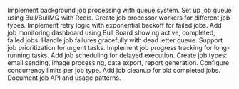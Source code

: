 Implement background job processing with queue system. Set up job queue using Bull/BullMQ with Redis. Create job processor workers for different job types. Implement retry logic with exponential backoff for failed jobs. Add job monitoring dashboard using Bull Board showing active, completed, failed jobs. Handle job failures gracefully with dead letter queue. Support job prioritization for urgent tasks. Implement job progress tracking for long-running tasks. Add job scheduling for delayed execution. Create job types: email sending, image processing, data export, report generation. Configure concurrency limits per job type. Add job cleanup for old completed jobs. Document job API and usage patterns.
